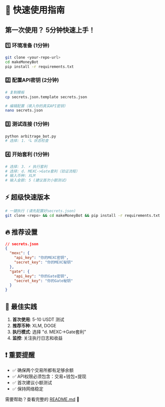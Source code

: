 # 🚀 快速使用指南

## 第一次使用？ 5分钟快速上手！

### 1️⃣ 环境准备 (1分钟)
```bash
git clone <your-repo-url>
cd makeMoneyBot
pip install -r requirements.txt
```

### 2️⃣ 配置API密钥 (2分钟)
```bash
# 复制模板
cp secrets.json.template secrets.json

# 编辑配置（填入你的真实API密钥）
nano secrets.json
```

### 3️⃣ 测试连接 (1分钟)
```bash
python arbitrage_bot.py
# 选择: 1. 🔍 状态检查
```

### 4️⃣ 开始套利 (1分钟)
```bash
# 选择: 3. ⚡ 执行套利
# 选择: d. MEXC->Gate套利（验证流程）
# 输入币种: XLM
# 输入金额: 5 (建议首次小额测试)
```

## ⚡ 超级快速版本

```bash
# 一键执行 (请先配置好secrets.json)
git clone <repo> && cd makeMoneyBot && pip install -r requirements.txt && python arbitrage_bot.py
```

## 🔥 推荐设置

```json
// secrets.json
{
  "mexc": {
    "api_key": "你的MEXC密钥",
    "secret_key": "你的MEXC秘钥"
  },
  "gate": {
    "api_key": "你的Gate密钥", 
    "secret_key": "你的Gate秘钥"
  }
}
```

## 🎯 最佳实践

1. **首次使用**: 5-10 USDT 测试
2. **推荐币种**: XLM, DOGE 
3. **执行模式**: 选择 "d. MEXC->Gate套利"
4. **监控**: 关注执行日志和收益

## ❗ 重要提醒

- ✅ 确保两个交易所都有足够余额
- ✅ API权限必须包含：交易+钱包+提现
- ✅ 首次建议小额测试
- ✅ 保持网络稳定

需要帮助？查看完整的 [README.md](README.md) 📖